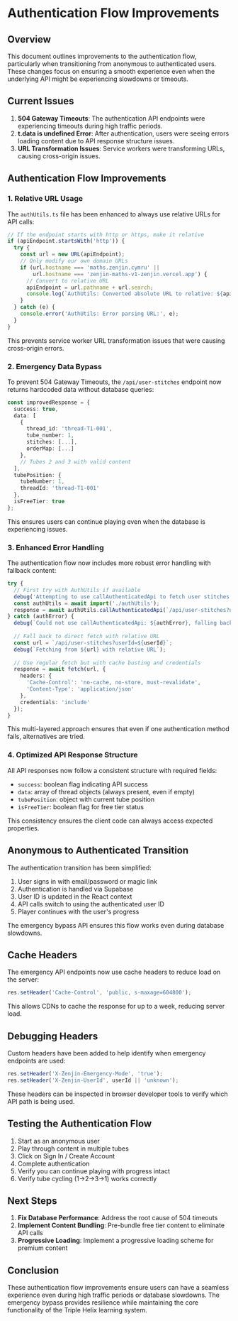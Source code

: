 # Authentication Flow Improvements

## Overview

This document outlines improvements to the authentication flow, particularly when transitioning from anonymous to authenticated users. These changes focus on ensuring a smooth experience even when the underlying API might be experiencing slowdowns or timeouts.

## Current Issues

1. **504 Gateway Timeouts**: The authentication API endpoints were experiencing timeouts during high traffic periods.
2. **t.data is undefined Error**: After authentication, users were seeing errors loading content due to API response structure issues.
3. **URL Transformation Issues**: Service workers were transforming URLs, causing cross-origin issues.

## Authentication Flow Improvements

### 1. Relative URL Usage

The `authUtils.ts` file has been enhanced to always use relative URLs for API calls:

```typescript
// If the endpoint starts with http or https, make it relative
if (apiEndpoint.startsWith('http')) {
  try {
    const url = new URL(apiEndpoint);
    // Only modify our own domain URLs
    if (url.hostname === 'maths.zenjin.cymru' || 
        url.hostname === 'zenjin-maths-v1-zenjin.vercel.app') {
      // Convert to relative URL
      apiEndpoint = url.pathname + url.search;
      console.log(`AuthUtils: Converted absolute URL to relative: ${apiEndpoint}`);
    }
  } catch (e) {
    console.error('AuthUtils: Error parsing URL:', e);
  }
}
```

This prevents service worker URL transformation issues that were causing cross-origin errors.

### 2. Emergency Data Bypass

To prevent 504 Gateway Timeouts, the `/api/user-stitches` endpoint now returns hardcoded data without database queries:

```typescript
const improvedResponse = {
  success: true,
  data: [
    {
      thread_id: 'thread-T1-001',
      tube_number: 1,
      stitches: [...],
      orderMap: [...]
    },
    // Tubes 2 and 3 with valid content
  ],
  tubePosition: { 
    tubeNumber: 1, 
    threadId: 'thread-T1-001'
  },
  isFreeTier: true
};
```

This ensures users can continue playing even when the database is experiencing issues.

### 3. Enhanced Error Handling

The authentication flow now includes more robust error handling with fallback content:

```typescript
try {
  // First try with AuthUtils if available
  debug('Attempting to use callAuthenticatedApi to fetch user stitches');
  const authUtils = await import('./authUtils');
  response = await authUtils.callAuthenticatedApi(`/api/user-stitches?userId=${userId}`);
} catch (authError) {
  debug(`Could not use callAuthenticatedApi: ${authError}, falling back to direct fetch`);
  
  // Fall back to direct fetch with relative URL 
  const url = `/api/user-stitches?userId=${userId}`;
  debug(`Fetching from ${url} with relative URL`);
  
  // Use regular fetch but with cache busting and credentials
  response = await fetch(url, {
    headers: {
      'Cache-Control': 'no-cache, no-store, must-revalidate',
      'Content-Type': 'application/json'
    },
    credentials: 'include'
  });
}
```

This multi-layered approach ensures that even if one authentication method fails, alternatives are tried.

### 4. Optimized API Response Structure

All API responses now follow a consistent structure with required fields:

- `success`: boolean flag indicating API success
- `data`: array of thread objects (always present, even if empty)
- `tubePosition`: object with current tube position
- `isFreeTier`: boolean flag for free tier status

This consistency ensures the client code can always access expected properties.

## Anonymous to Authenticated Transition

The authentication transition has been simplified:

1. User signs in with email/password or magic link
2. Authentication is handled via Supabase
3. User ID is updated in the React context
4. API calls switch to using the authenticated user ID
5. Player continues with the user's progress

The emergency bypass API ensures this flow works even during database slowdowns.

## Cache Headers

The emergency API endpoints now use cache headers to reduce load on the server:

```typescript
res.setHeader('Cache-Control', 'public, s-maxage=604800');
```

This allows CDNs to cache the response for up to a week, reducing server load.

## Debugging Headers

Custom headers have been added to help identify when emergency endpoints are used:

```typescript
res.setHeader('X-Zenjin-Emergency-Mode', 'true');
res.setHeader('X-Zenjin-UserId', userId || 'unknown');
```

These headers can be inspected in browser developer tools to verify which API path is being used.

## Testing the Authentication Flow

1. Start as an anonymous user
2. Play through content in multiple tubes
3. Click on Sign In / Create Account
4. Complete authentication
5. Verify you can continue playing with progress intact
6. Verify tube cycling (1→2→3→1) works correctly

## Next Steps

1. **Fix Database Performance**: Address the root cause of 504 timeouts
2. **Implement Content Bundling**: Pre-bundle free tier content to eliminate API calls
3. **Progressive Loading**: Implement a progressive loading scheme for premium content

## Conclusion

These authentication flow improvements ensure users can have a seamless experience even during high traffic periods or database slowdowns. The emergency bypass provides resilience while maintaining the core functionality of the Triple Helix learning system.